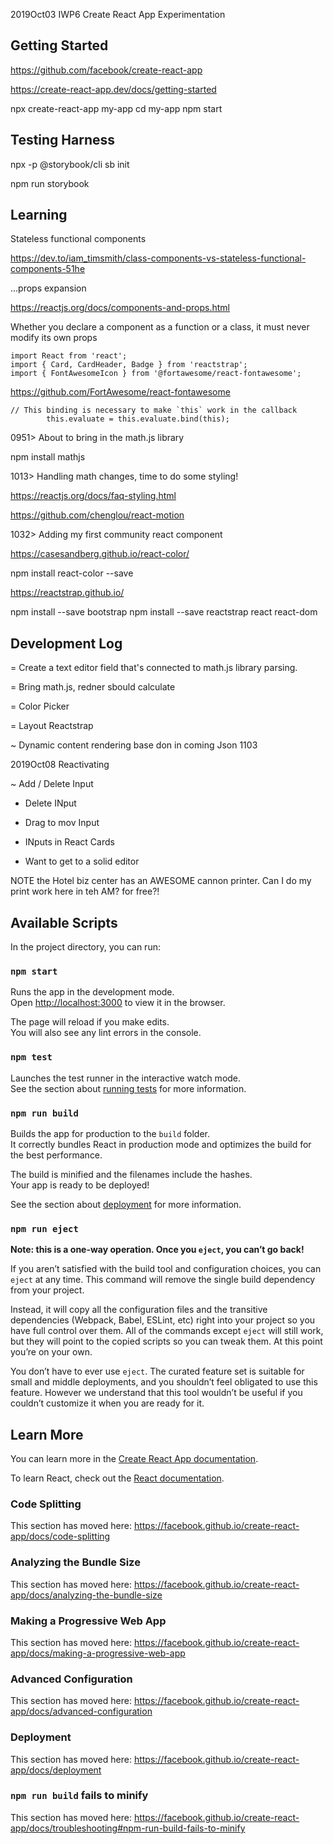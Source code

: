 2019Oct03 IWP6 Create React App Experimentation

## Getting Started

https://github.com/facebook/create-react-app

https://create-react-app.dev/docs/getting-started

npx create-react-app my-app
cd my-app
npm start

## Testing Harness

npx -p @storybook/cli sb init

npm run storybook

## Learning

Stateless functional components

https://dev.to/iam_timsmith/class-components-vs-stateless-functional-components-51he

...props expansion

https://reactjs.org/docs/components-and-props.html

Whether you declare a component as a function or a class, it must never modify its own props

```
import React from 'react';
import { Card, CardHeader, Badge } from 'reactstrap';
import { FontAwesomeIcon } from '@fortawesome/react-fontawesome';
```

https://github.com/FortAwesome/react-fontawesome

```
// This binding is necessary to make `this` work in the callback
        this.evaluate = this.evaluate.bind(this);
```


0951> About to bring in the math.js library

npm install mathjs

1013> Handling math changes, time to do some styling!

https://reactjs.org/docs/faq-styling.html

https://github.com/chenglou/react-motion

1032> Adding my first community react component


https://casesandberg.github.io/react-color/

npm install react-color --save


https://reactstrap.github.io/


npm install --save bootstrap
npm install --save reactstrap react react-dom



## Development Log

= Create a text editor field that's connected to math.js library parsing.

= Bring math.js, redner sbould calculate

= Color Picker

= Layout Reactstrap

~ Dynamic content rendering base don in coming Json 1103

2019Oct08 Reactivating

~ Add / Delete Input

- Delete INput

- Drag to mov Input

- INputs in React Cards



- Want to get to a solid editor


NOTE the Hotel biz center has an AWESOME cannon printer. Can I do my print work here in teh AM? for free?!






## Available Scripts

In the project directory, you can run:

### `npm start`

Runs the app in the development mode.<br />
Open [http://localhost:3000](http://localhost:3000) to view it in the browser.

The page will reload if you make edits.<br />
You will also see any lint errors in the console.

### `npm test`

Launches the test runner in the interactive watch mode.<br />
See the section about [running tests](https://facebook.github.io/create-react-app/docs/running-tests) for more information.

### `npm run build`

Builds the app for production to the `build` folder.<br />
It correctly bundles React in production mode and optimizes the build for the best performance.

The build is minified and the filenames include the hashes.<br />
Your app is ready to be deployed!

See the section about [deployment](https://facebook.github.io/create-react-app/docs/deployment) for more information.

### `npm run eject`

**Note: this is a one-way operation. Once you `eject`, you can’t go back!**

If you aren’t satisfied with the build tool and configuration choices, you can `eject` at any time. This command will remove the single build dependency from your project.

Instead, it will copy all the configuration files and the transitive dependencies (Webpack, Babel, ESLint, etc) right into your project so you have full control over them. All of the commands except `eject` will still work, but they will point to the copied scripts so you can tweak them. At this point you’re on your own.

You don’t have to ever use `eject`. The curated feature set is suitable for small and middle deployments, and you shouldn’t feel obligated to use this feature. However we understand that this tool wouldn’t be useful if you couldn’t customize it when you are ready for it.

## Learn More

You can learn more in the [Create React App documentation](https://facebook.github.io/create-react-app/docs/getting-started).

To learn React, check out the [React documentation](https://reactjs.org/).

### Code Splitting

This section has moved here: https://facebook.github.io/create-react-app/docs/code-splitting

### Analyzing the Bundle Size

This section has moved here: https://facebook.github.io/create-react-app/docs/analyzing-the-bundle-size

### Making a Progressive Web App

This section has moved here: https://facebook.github.io/create-react-app/docs/making-a-progressive-web-app

### Advanced Configuration

This section has moved here: https://facebook.github.io/create-react-app/docs/advanced-configuration

### Deployment

This section has moved here: https://facebook.github.io/create-react-app/docs/deployment

### `npm run build` fails to minify

This section has moved here: https://facebook.github.io/create-react-app/docs/troubleshooting#npm-run-build-fails-to-minify
